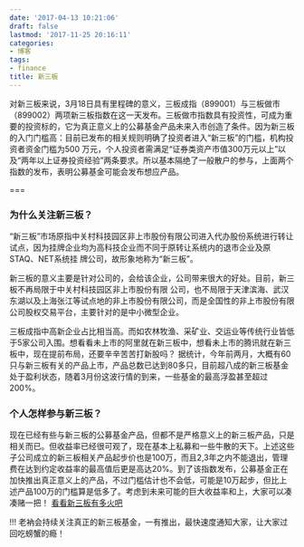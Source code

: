 ```yaml
---
date: '2017-04-13 10:21:06'
draft: false
lastmod: '2017-11-25 20:16:11'
categories:
- 博客
tags:
- finance
title: 新三板
---
```


对新三板来说，3月18日具有里程碑的意义，三板成指（899001）与三板做市（899002）两项新三板指数在这一天发布。三板做市指数具有投资性，可成为重要的投资标的，它为真正意义上的公募基金产品未来入市创造了条件。因为新三板的入门门槛高：目前已发布的相关规则明确了投资者进入“新三板”的门槛，机构投资者资金门槛为500 万元，个人投资者需满足“证券类资产市值300万元以上”以及“两年以上证券投资经验”两条要求。所以基本隔绝了一般散户的参与，上面两个指数的发布，表明公募基金可能会发布想应产品。

===

### 为什么关注新三板？

“新三板”市场原指中关村科技园区非上市股份有限公司进入代办股份系统进行转让试点，因为挂牌企业均为高科技企业而不同于原转让系统内的退市企业及原STAQ、NET系统挂 牌公司，故形象地称为“新三板”。

新三板的意义主要是针对公司的，会给该企业，公司带来很大的好处。目前，新三板不再局限于中关村科技园区非上市股份有限 公司，也不局限于天津滨海、武汉东湖以及上海张江等试点地的非上市股份有限公司，而是全国性的非上市股份有限公司股权交易平台，主要针对的是中小微型企业。

三板成指中高新企业占比相当高。而如农林牧渔、采矿业、交运业等传统行业皆低于5家公司入围。想看看未上市的阿里就在新三板中，想看未上市的腾讯就在新三板中，现在提前布局，还要辛辛苦苦打新股吗？
据统计，今年前两月，大概有60只与新三板有关的产品上市，产品总数已达到80多只，目前超八成的新三板基金处于盈利状态，随着3月份这波行情的到来，一些基金的最高浮盈甚至超过200%。

### 个人怎样参与新三板？
现在已经有些与新三板的公募基金产品，但都不是严格意义上的新三板产品，只是相关而已。但收益率已经很可观了，现在基本上私募和一些牛散的天下。上述这些子公司成立的新三板相关产品起步价也是100万，而且2,3年之内不能退出，管理费在达到约定收益率的最高值后更是高达20%。到了该指数发布，公募基金正在加快推出真正意义上的产品，不过门槛估计也不会低，可能是10万起步，但比上述产品100万的门槛算是低多了。考虑到未来可能的巨大收益率和上，大家可以凑凑赌一把！
[看看新三板有多火吧](http://funds.hexun.com/2015-03-19/174183533.html)

!!! 老衲会持续关注真正的新三板基金，一有推出，最快速度通知大家，让大家过回吃螃蟹的瘾！